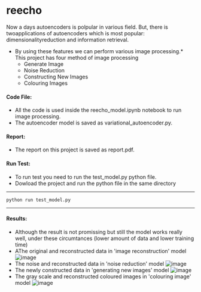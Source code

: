# reecho
Now a days autoencoders is polpular in various field.  But, there is twoapplications  of  autoencoders  which  is  most  popular:   dimensionalityreduction and information retrieval.
* By using these features we can perform various image processing.* This project has four method of image processing
    * Generate Image
    * Noise Reduction
    * Constructing New Images
    * Colouring Images

#### Code File:
* All the code is used inside the reecho_model.ipynb notebook to run image processing.
* The autoencoder model is saved as variational_autoencoder.py.
#### Report:
* The report on this project is saved as report.pdf.
#### Run Test:
* To run test you need to run the test_model.py python file.
* Dowload the project and run the python file in the same directory
***
    python run test_model.py
***

#### Results:
* Although the result is not promissing but still the model works really well, under these circumtances (lower amount of data and lower training time)
* AThe original and reconstructed data in 'image reconstruction' model
![image](https://drive.google.com/uc?export=view&id=1qxioB3VweZ_ic4RUoi2FNbAS6800EZ2y)
* The noise and reconstructed data in 'noise reduction' model
![image](https://drive.google.com/uc?export=view&id=12Rk-6XVnm8ZRX81NjDSrmEscDf_pyB0N)
* The newly constructed data in 'generating new images' model
![image](https://drive.google.com/uc?export=view&id=176ozTaJCjmX4Q30JNnV3Fz3PXrYd-1cs)
* The gray scale and reconstructed coloured images in 'colouring image' model
![image](https://drive.google.com/uc?export=view&id=1hqR80WNKr_QBAUFD4RXcpxFge4VsSbsm)